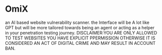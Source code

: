 # OmiX
an AI based website vulnerability scanner. the Interface will be A lot like GPT but will be more tailored towards being an agent or acting as a helper in your penetration testing journey.  DISCLAIMER:YOU ARE ONLY ALLOWED TO TEST WEBSITES YOU HAVE EXPLICIT PPERMISSION OTHERWISE IT IS CONSIDERED AN ACT OF DIGITAL CRIME AND MAY RESULT IN ACCOUNT BAN.     
